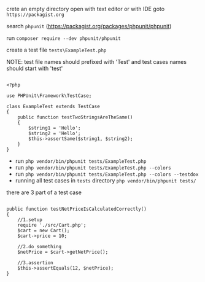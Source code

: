 crete an empty directory
</b>
open with text editor or with IDE
</b>
goto `https://packagist.org`

search `phpunit` (https://packagist.org/packages/phpunit/phpunit)

run `composer require --dev phpunit/phpunit`

create a test file `tests\ExampleTest.php`

NOTE: test file names should prefixed with 'Test' and test cases names should start with 'test'

<pre><code>
&lt;?php

use PHPUnit\Framework\TestCase;

class ExampleTest extends TestCase
{
    public function testTwoStringsAreTheSame()
    {
        $string1 = 'Hello';
        $string2 = 'Hello';
        $this->assertSame($string1, $string2);
    }
}
</code></pre>

- run `php vendor/bin/phpunit tests/ExampleTest.php`
- run `php vendor/bin/phpunit tests/ExampleTest.php --colors`
- run `php vendor/bin/phpunit tests/ExampleTest.php --colors --testdox`
- running all test cases in `tests` directory `php vendor/bin/phpunit tests/`

there are 3 part of a test case

<pre><code>
public function testNetPriceIsCalculatedCorrectly()
{
    //1.setup
    require './src/Cart.php';
    $cart = new Cart();
    $cart->price = 10;

    //2.do something
    $netPrice = $cart->getNetPrice();

    //3.assertion
    $this->assertEquals(12, $netPrice);
}
</code></pre>